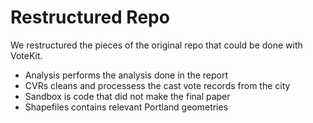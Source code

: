 # Restructured Repo

We restructured the pieces of the original repo that could be done with VoteKit. 

- Analysis performs the analysis done in the report
- CVRs cleans and processess the cast vote records from the city
- Sandbox is code that did not make the final paper
- Shapefiles contains relevant Portland geometries
